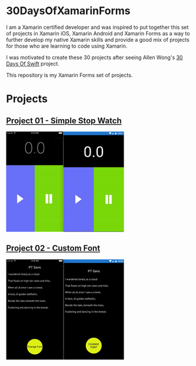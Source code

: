 # 30DaysOfXamarinForms

I am a Xamarin certified developer and was inspired to put together this set of projects in Xamarin iOS, Xamarin Android and Xamarin Forms as a way to further develop my native Xamarin skills and provide a good mix of projects for those who are learning to code using Xamarin.

I was motivated to create these 30 projects after seeing Allen Wong's [30 Days Of Swift](https://github.com/allenwong/30DaysofSwift) project.

This repository is my Xamarin Forms set of projects.

# Projects

## [Project 01 - Simple Stop Watch](https://github.com/rjcollingham/30DaysOfXamarinForms/tree/master/Project_01_SimpleStopWatch)

![Simple Stop Watch Forms](https://github.com/rjcollingham/30DaysOfXamarinForms/blob/master/Screenshots/01Forms.gif)

## [Project 02 - Custom Font](https://github.com/rjcollingham/30DaysOfXamarinForms/tree/master/Project_02_CustomFont)

![Custom Font Forms](https://github.com/rjcollingham/30DaysOfXamarinForms/blob/master/Screenshots/02Forms.gif)
